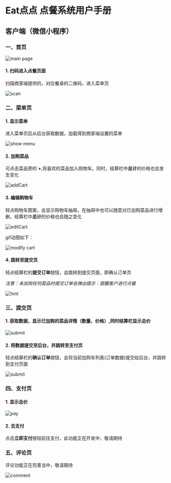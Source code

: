 # Eat点点 点餐系统用户手册

## 客户端（微信小程序）

### 一、首页

  ![main page](https://github.com/ChickenDinner8/SDP-document//blob/master/Assets/Customer-end/main.png?raw=true)

#### 1. 扫码进入点餐页面

  扫描商家端提供的，对应餐桌的二维码，进入菜单页

  ![scan](https://github.com/ChickenDinner8/ChickenDinner8.github.io/blob/master/public/img/lumman/demo1.gif?raw=true)  
  

### 二、菜单页

#### 1. 显示菜单

  进入菜单页后从后台获取数据，加载得到商家端设置的菜单
  
  ![show menu](https://github.com/ChickenDinner8/ChickenDinner8.github.io/blob/master/public/img/lumman/demo2.gif?raw=true)
  
#### 2. 加购菜品
  
  可点击菜品旁的 **+**,将喜欢的菜品加入购物车。同时，结算栏中**总计**的价格也会发生变化
  
  ![addCart](https://github.com/ChickenDinner8/SDP-document//blob/master/Assets/Customer-end/add.png?raw=true)
 
#### 3. 编辑购物车

  轻点购物车图案，会显示购物车抽屉。在抽屉中也可以随意对已加购菜品进行增删，结算栏中**总计**的价格也会随之变化
  
  ![editCart](https://github.com/ChickenDinner8/SDP-document//blob/master/Assets/Customer-end/cart.png?raw=true)
  
  
  gif动图如下：
  
  ![modify cart](https://github.com/ChickenDinner8/ChickenDinner8.github.io/blob/master/public/img/lumman/demo3.gif?raw=true)
  
#### 4. 跳转至提交页

  轻点结算栏的**提交订单**按钮，会跳转到提交页面，即确认订单页
  
  *注意：未加购任何菜品时提交订单会弹出提示：提醒客户进行点餐*
  
  ![hint](https://github.com/ChickenDinner8/SDP-document//blob/master/Assets/Customer-end/hint.png?raw=true)

### 三、提交页

#### 1. 获取数据，显示已加购的菜品详情（数量、价格）,同时结算栏显示**总价**

  ![submit](https://github.com/ChickenDinner8/SDP-document//blob/master/Assets/Customer-end/submit.png?raw=true)
  
#### 2. 将数据提交至后台，并跳转至支付页

  轻点结算栏的**确认订单**按钮，会将当前加购车列表(订单数据)提交给后台，并跳转到支付页面
  
  ![submit](https://github.com/ChickenDinner8/ChickenDinner8.github.io/blob/master/public/img/lumman/demo4.gif?raw=true)

### 四、支付页

#### 1. 显示总价

  ![pay](https://github.com/ChickenDinner8/SDP-document//blob/master/Assets/Customer-end/pay.png?raw=true)
  
#### 2. 去支付
  
  点击**立即支付**按钮前往支付，此功能正在开发中，敬请期待
  
### 五、评论页

  评论功能正在完善当中，敬请期待
  
  ![comment](https://github.com/ChickenDinner8/SDP-document//blob/master/Assets/Customer-end/comment.png?raw=true)

